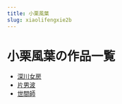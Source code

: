 ```yaml
---
title: 小栗風葉
slug: xiaolifengxie2b
---
```


# 小栗風葉の作品一覧

- [深川女房](shenchuannufang08)
- [片男波](piannanbob6)
- [世間師](shijianshi0b)
